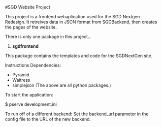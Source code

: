 #SGD Website Project

This project is a frontend webaplication used for the SGD Nextgen Redesign. It retreives data in JSON format from
SGDBackend, then creates the pages of the website.

There is only one package in this project...

1. **sgdfrontend**

 This package contains the templates and code for the SGDNextGen site.
 
Instructions
Dependencies:
* Pyramid
* Waitress
* simplejson
(The above are all python packages.)

To start the application:

$ pserve development.ini

To run off of a different backend:
Set the backend_url parameter in the config file to the URL of the new backend.